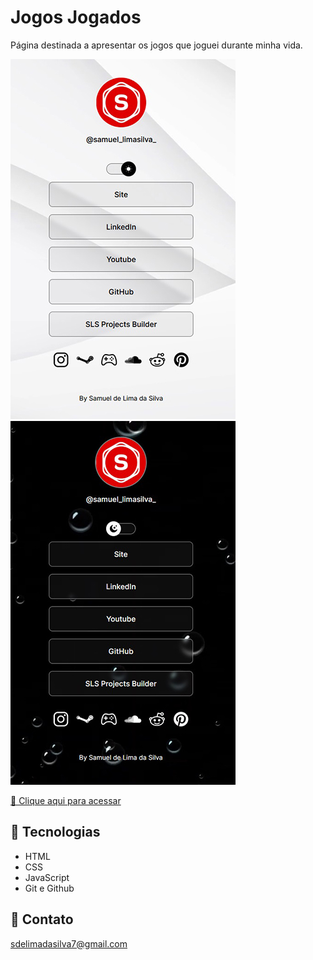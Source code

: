 # Jogos Jogados

Página destinada a apresentar os jogos que joguei durante minha vida.

![preview](./.github/light-mode.jpg)
![preview](./.github/dark-mode.jpg)


[🔗 Clique aqui para acessar](https://samuells77.github.io/jogos-jogados/index.html)

## 🧰 Tecnologias

- HTML
- CSS
- JavaScript
- Git e Github

## 📱 Contato

sdelimadasilva7@gmail.com

